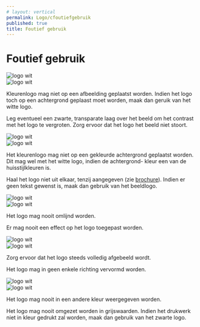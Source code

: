```yaml
---
# layout: vertical
permalink: Logo/cfoutiefgebruik
published: true
title: Foutief gebruik
---
```


<h1 class="margeonder"> Foutief gebruik</h1>
<div class="row">
    <div class="col-6">
       <img src="../images/dont/achtergrond_imgX.png" alt="logo wit" class="tweecol">
    </div>
    <div class="col-6">
        <img src="../images/dont/achtergrond_imgV.png" alt="logo wit" class="tweecol">
    </div>
</div>
<div class="row content-block">
    <div class="col-md-6">
       <p>Kleurenlogo mag niet op een afbeelding geplaatst worden.
        Indien het logo toch op een achtergrond geplaast moet worden, maak dan geruik van het witte logo.</p>
    </div>
     <div class="col-md-6">
       <p>Leg eventueel een zwarte, transparate laag over het beeld om het contrast met het logo te vergroten. Zorg ervoor dat het logo het beeld niet stoort.</p>
    </div>
</div>
<div class="row">
    <div class="col-md-6">
       <img src="../images/dont/achtergrond_kleurX.png" alt="logo wit" class="tweecol">
    </div>
    <div class="col-6">
        <img src="../images/dont/uit_elkaar.png" alt="logo wit" class="tweecol">
    </div>
</div>
<div class="row content-block">
    <div class="col-md-6">
       <p>Het kleurenlogo mag niet op een gekleurde achtergrond geplaatst worden. Dit mag wel met het witte logo, indien de achtergrond- kleur een van de huisstijlkleuren is.</p>
    </div>
    <div class="col-6">
        <p>Haal het logo niet uit elkaar, tenzij aangegeven (zie <a href="">brochure</a>). Indien er geen tekst gewenst is, maak dan gebruik van het beeldlogo. </p>
    </div>
</div>
<div class="row">
    <div class="col-6">
       <img src="../images/dont/contouren.png" alt="logo wit" class="tweecol">
    </div>
    <div class="col-6">
        <img src="../images/dont/dropshadow.png" alt="logo wit" class="tweecol">
    </div>
</div>
<div class="row content-block">
    <div class="col-6">
       <p>Het logo mag nooit omlijnd worden.</p>
    </div>
    <div class="col-6">
        <p>Er mag nooit een effect op het logo toegepast worden.</p>
    </div>
</div>
<div class="row">
    <div class="col-6">
       <img src="../images/dont/onvolledig.png" alt="logo wit" class="tweecol">
    </div>
    <div class="col-6">
        <img src="../images/dont/uitgerokken.png" alt="logo wit" class="tweecol">
    </div>
</div>
<div class="row content-block">
    <div class="col-6">
       <p>Zorg ervoor dat het logo steeds volledig afgebeeld wordt.</p>
    </div>
     <div class="col-6">
        <p>Het logo mag in geen enkele richting vervormd worden.</p>
    </div>
    
</div>
<div class="row ">
    <div class="col-6">
       <img src="../images/dont/andere_kleur.png" alt="logo wit" class="tweecol">
    </div>
    <div class="col-6">
        <img src="../images/dont/grijswaarden.png" alt="logo wit" class="tweecol">
    </div>
</div>
<div class="row content-block">
    <div class="col-6">
       <p>Het logo mag nooit in een andere kleur weergegeven worden.</p>
    </div>
    <div class="col-6">
        <p>Het logo mag nooit omgezet worden in grijswaarden. Indien het drukwerk niet in kleur gedrukt zal worden, maak dan gebruik van het zwarte logo.</p>
    </div>
</div>